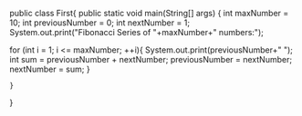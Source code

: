 public class First{
  public static void main(String[] args) {
		 int maxNumber = 10; 
		 int previousNumber = 0;
		 int nextNumber = 1;
		 System.out.print("Fibonacci Series of "+maxNumber+" numbers:");
 
   for (int i = 1; i <= maxNumber; ++i){
	            System.out.print(previousNumber+" ");
              int sum = previousNumber + nextNumber;
	            previousNumber = nextNumber;
	            nextNumber = sum;
	 }
 
	}
}
